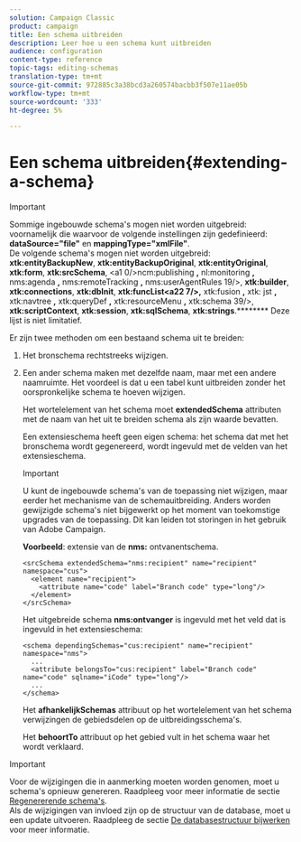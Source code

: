 ```yaml
---
solution: Campaign Classic
product: campaign
title: Een schema uitbreiden
description: Leer hoe u een schema kunt uitbreiden
audience: configuration
content-type: reference
topic-tags: editing-schemas
translation-type: tm+mt
source-git-commit: 972885c3a38bcd3a260574bacbb3f507e11ae05b
workflow-type: tm+mt
source-wordcount: '333'
ht-degree: 5%

---
```



# Een schema uitbreiden{#extending-a-schema}

>[!IMPORTANT]
>
>Sommige ingebouwde schema&#39;s mogen niet worden uitgebreid: voornamelijk die waarvoor de volgende instellingen zijn gedefinieerd:\
>**dataSource=&quot;file&quot;** en  **mappingType=&quot;xmlFile&quot;**.\
>De volgende schema&#39;s mogen niet worden uitgebreid: **xtk:entityBackupNew**, **xtk:entityBackupOriginal**, **xtk:entityOriginal**, **xtk:form**, **xtk:srcSchema**, &lt;a1 0/>ncm:publishing **,** nl:monitoring **,** nms:agenda **,** nms:remoteTracking **,** nms:userAgentRules 19/>, **xtk:builder**, **xtk:connections**, **xtk:dbInit**, **xtk:funcList&lt;a22 7/>,** xtk:fusion **,** xtk: jst **,** xtk:navtree **,** xtk:queryDef **,** xtk:resourceMenu **,** xtk:schema 39/>, **xtk:scriptContext**, **xtk:session**, **xtk:sqlSchema**, **xtk:strings**.********
>Deze lijst is niet limitatief.

Er zijn twee methoden om een bestaand schema uit te breiden:

1. Het bronschema rechtstreeks wijzigen.
1. Een ander schema maken met dezelfde naam, maar met een andere naamruimte. Het voordeel is dat u een tabel kunt uitbreiden zonder het oorspronkelijke schema te hoeven wijzigen.

   Het wortelelement van het schema moet **extendedSchema** attributen met de naam van het uit te breiden schema als zijn waarde bevatten.

   Een extensieschema heeft geen eigen schema: het schema dat met het bronschema wordt gegenereerd, wordt ingevuld met de velden van het extensieschema.

   >[!IMPORTANT]
   >
   >U kunt de ingebouwde schema&#39;s van de toepassing niet wijzigen, maar eerder het mechanisme van de schemauitbreiding. Anders worden gewijzigde schema&#39;s niet bijgewerkt op het moment van toekomstige upgrades van de toepassing. Dit kan leiden tot storingen in het gebruik van Adobe Campaign.

   **Voorbeeld**: extensie van de  **nms:** ontvanentschema.

   ```
   <srcSchema extendedSchema="nms:recipient" name="recipient" namespace="cus">
     <element name="recipient">
       <attribute name="code" label="Branch code" type="long"/>
     </element>
   </srcSchema>
   ```

   Het uitgebreide schema **nms:ontvanger** is ingevuld met het veld dat is ingevuld in het extensieschema:

   ```
   <schema dependingSchemas="cus:recipient" name="recipient" namespace="nms">
     ...
     <attribute belongsTo="cus:recipient" label="Branch code" name="code" sqlname="iCode" type="long"/>
     ...
   </schema>
   ```

   Het **afhankelijkSchemas** attribuut op het wortelelement van het schema verwijzingen de gebiedsdelen op de uitbreidingsschema&#39;s.

   Het **behoortTo** attribuut op het gebied vult in het schema waar het wordt verklaard.

>[!IMPORTANT]
>
>Voor de wijzigingen die in aanmerking moeten worden genomen, moet u schema&#39;s opnieuw genereren. Raadpleeg voor meer informatie de sectie [Regenererende schema&#39;s](../../configuration/using/regenerating-schemas.md).\
>Als de wijzigingen van invloed zijn op de structuur van de database, moet u een update uitvoeren. Raadpleeg de sectie [De databasestructuur bijwerken](../../configuration/using/updating-the-database-structure.md) voor meer informatie.

